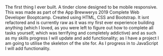 The first thing I ever built. A tinder clone designed to be mobile responsive.
This was made as part of the App Brewwerys 2019 Complete Web Developer Booptcamp. Created using HTML, CSS and Bootstrap. It isnt refactored and is currently raw as it was my first ever experience building anything (which I loved, as you were left to figure out how to complete all tasks yourself, which was terrifying and completely addictive) and as such as my skills progress I will update and add functionality; as I have a project I am going to utilise the skeleton of the site for. As I progress in to JavaScript I will add functionality. 
